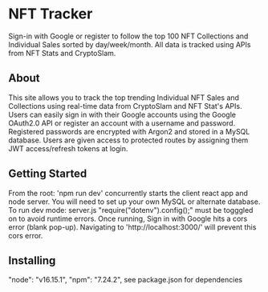 # NFT Tracker
Sign-in with Google or register to follow the top 100 NFT Collections and Individual Sales sorted by day/week/month. All data is tracked using APIs from NFT Stats and CryptoSlam.

## About
This site allows you to track the top trending Individual NFT Sales and Collections using real-time data from CryptoSlam and NFT Stat's APIs.  Users can easily sign in with their Google accounts using the Google OAuth2.0 API or register an account with a username and password. Registered passwords are encrypted with Argon2 and stored in a MySQL database. Users are given access to protected routes by assigning them JWT access/refresh tokens at login.

## Getting Started
From the root: 'npm run dev' concurrently starts the client react app and node server.
You will need to set up your own MySQL or alternate database.
To run dev mode: server.js "require("dotenv").config();" must be togggled on to avoid runtime errors.
Once running, Sign in with Google hits a cors error (blank pop-up). Navigating to 'http://localhost:3000/' will prevent this cors error.

## Installing
"node": "v16.15.1",
"npm": "7.24.2",
see package.json for dependencies
